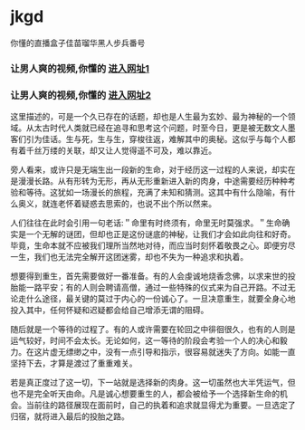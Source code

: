 # jkgd
你懂的直播盒子佳苗瑠华黑人步兵番号
                 
### 让男人爽的视频,你懂的  [进入网址1](https://jaakcc.com/?444)

### 让男人爽的视频,你懂的  [进入网址2](https://jaamcc.com/?444)
                       

这里描述的，可是一个久已存在的话题，却也是人生最为玄妙、最为神秘的一个领域。从太古时代人类就已经在追寻和思考这个问题，时至今日，更是被无数文人墨客们引为佳话。生与死，生与生，穿梭往返，难解其中的奥秘。这似乎与每个人都有着千丝万缕的关联，却又让人觉得遥不可及，难以靠近。

旁人看来，或许只是无端生出一段新的生命，对于经历这一过程的人来说，却实在是漫漫长路。从有形转为无形，再从无形重新进入新的肉身，中途需要经历种种考验和等待。这犹如一场漫长的旅程，充满了未知和猜测。这其中有什么隐喻，有什么奥义，就连老怀着疑惑去思索的，也说不出个所以然来。

人们往往在此时会引用一句老话:＂命里有时终须有，命里无时莫强求。＂生命确实是一个无解的谜团，但却也正是这份谜底的神秘，让我们才会如此向往和好奇。毕竟，生命本就不应被我们理所当然地对待，而应当时刻怀着敬畏之心。即便穷尽一生，我们也无法完全解开这团迷雾，却也不失为一种追求和执着。


想要得到重生，首先需要做好一番准备。有的人会虔诚地烧香念佛，以求来世的投胎能一路平安；有的人则会聘请高僧，通过一些特殊的仪式来为自己开路。不过无论走什么途径，最关键的莫过于内心的一份诚心了。一旦决意重生，就要全身心地投入其中，任何怀疑和迟疑都会给自己增添无谓的阻碍。

随后就是一个等待的过程了。有的人或许需要在轮回之中徘徊很久，也有的人则是运气较好，时间不会太长。无论如何，这一等待的阶段会考验一个人的决心和毅力。在这片虚无缥缈之中，没有一点引导和指示，很容易就迷失了方向。如能一直坚持下去，才算是渡过了重重难关。

若是真正度过了这一切，下一站就是选择新的肉身。这一切虽然也大半凭运气，但也不是完全听天由命。凡是诚心想要重生的人，都会被给予一个选择新生命的机会。当前往的路径展现在面前时，自己的执着和追求就显得尤为重要。一旦选定了归宿，就将进入最后的投胎之路。
